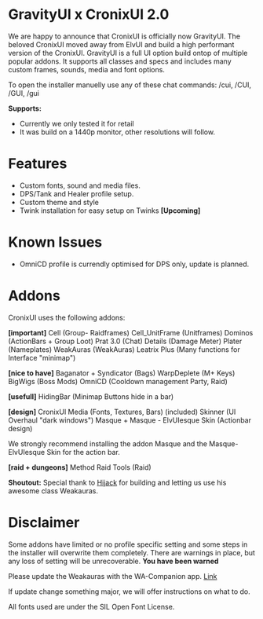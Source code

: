 # GravityUI x CronixUI 2.0

We are happy to announce that CronixUI is officially now GravityUI. The beloved CronixUI moved away from ElvUI and build a high performant version of the CronixUI.
GravityUI is a full UI option build ontop of multiple popular addons. It supports all classes and specs and includes many custom frames, sounds, media and font options.

To open the installer manuelly use any of these chat commands: /cui, /CUI, /GUI, /gui

**Supports:**

-   Currently we only tested it for retail
-   It was build on a 1440p monitor, other resolutions will follow.

# Features

-   Custom fonts, sound and media files.
-   DPS/Tank and Healer profile setup.
-   Custom theme and style
-   Twink installation for easy setup on Twinks **[Upcoming]**

# Known Issues

-   OmniCD profile is currendly optimised for DPS only, update is planned.

# Addons

CronixUI uses the following addons:

**[important]**
Cell (Group- Raidframes) 
Cell_UnitFrame (Unitframes)
Dominos (ActionBars + Group Loot) 
Prat 3.0 (Chat) 
Details (Damage Meter) 
Plater (Nameplates) 
WeakAuras (WeakAuras)
Leatrix Plus (Many functions for Interface "minimap") 


**[nice to have]**
Baganator + Syndicator (Bags) 
WarpDeplete (M+ Keys) 
BigWigs (Boss Mods) 
OmniCD (Cooldown management Party, Raid) 

**[usefull]**
HidingBar (Minimap Buttons hide in a bar) 

**[design]**
CronixUI Media (Fonts, Textures, Bars) (included)
Skinner (UI Overhaul "dark windows") 
Masque + Masque - ElvUIesque Skin (Actionbar design)

We strongly recommend installing the addon Masque and the Masque-ElvUIesque Skin for the action bar.

**[raid + dungeons]**
Method Raid Tools (Raid)

**Shoutout:**
Special thank to [Hijack](https://wago.io/p/iamhijack) for building and letting us use his awesome class Weakauras.

# Disclaimer

Some addons have limited or no profile specific setting and some steps in the installer will overwrite them completely. There are warnings in place, but any loss of setting will be unrecoverable. **You have been warned**

Please update the Weakauras with the WA-Companion app. [Link](https://weakauras.wtf/)

If update change something major, we will offer instructions on what to do.

All fonts used are under the SIL Open Font License. 
